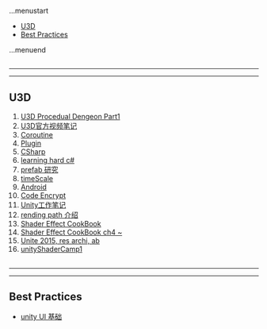 ...menustart

 - [U3D](#f1ab9c403a278470b521f050cf149ff5)
 - [Best Practices](#cd47dd01745339787e4c7300389401f2)

...menuend


<h2 id="f1ab9c403a278470b521f050cf149ff5"></h2>

-----
-----

## U3D


 1. [U3D Procedual Dengeon Part1](https://github.com/mebusy/notes/blob/master/dev_notes/U3D_ProcedualDengeon%201.md) 
 2. [U3D官方视频笔记](https://github.com/mebusy/notes/blob/master/dev_notes/U3D%E5%AE%98%E6%96%B9%E8%A7%86%E9%A2%91%E7%AC%94%E8%AE%B0.md) 
 3. [Coroutine](https://github.com/mebusy/notes/blob/master/dev_notes/Unity_coroutine.md) 
 4. [Plugin](https://github.com/mebusy/notes/blob/master/dev_notes/Unity_Plugin.md)
 5. [CSharp](https://github.com/mebusy/notes/blob/master/dev_notes/Unity3D_CSharp.md) 
 6. [learning hard c#](https://github.com/mebusy/notes/blob/master/dev_notes/learningHardCSharp.md)
 7. [prefab 研究](https://github.com/mebusy/notes/blob/master/dev_notes/U3D_prefab_tips.md) 
 8. [timeScale](https://github.com/mebusy/notes/blob/master/dev_notes/U3D_timescale.md)  
 9. [Android](https://github.com/mebusy/notes/blob/master/dev_notes/Unity_Android.md) 
 10. [Code Encrypt](https://github.com/mebusy/notes/blob/master/dev_notes/Unity_code_encrypt.md) 
 11. [Unity工作笔记](https://github.com/mebusy/notes/blob/master/dev_notes/UnityWorkingNotes.md)
 12. [rending path 介绍](https://github.com/mebusy/notes/blob/master/dev_notes/renderingPath.md) 
 13. [Shader Effect CookBook](https://github.com/mebusy/notes/blob/master/dev_notes/unityShaderEffectCookbook.md) 
 14. [Shader Effect CookBook ch4 ~](https://github.com/mebusy/notes/blob/master/dev_notes/unityShaderEffectCookbook4.md) 
 15. [Unite 2015, res archi, ab ](https://github.com/mebusy/notes/blob/master/dev_notes/UnityResArchitecture.md) 
 16. [unityShaderCamp1](https://github.com/mebusy/notes/blob/master/dev_notes/unityShaderCamp1.md) 


<h2 id="cd47dd01745339787e4c7300389401f2"></h2>

-----
-----

## Best Practices

 - [unity UI 基础](https://github.com/mebusy/notes/blob/master/dev_notes/FundamentalsofUnityUI.md)
  


